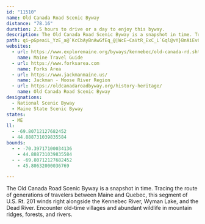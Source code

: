 ```yaml
---
id: "11510"
name: Old Canada Road Scenic Byway
distance: "78.16"
duration: 2.5 hours to drive or a day to enjoy this byway.
description: The Old Canada Road Scenic Byway is a snapshot in time. Tracing the route of generations of travelers between Maine and Quebec, this segment of U.S. Rt. 201 winds right alongside the Kennebec River, Wyman Lake, and the Dead River. Encounter old-time villages and abundant wildlife in mountain ridges, forests, and rivers.
path: qi~pGpeaiL_YzE_a@`KcCbAyBnAwGfEq_@|WcE~CaVtR_ExC_L`Gql@vY}BnAiEvCsc@~_@qp@rl@_DhDiAhBiZnk@cf@~y@yFjKoClEq@XcDZmk@|Ae]fC}Gr@oEp@_JbBme@dK}FdAk^tHcDj@cETmDKsC[wT{FyWsH}F{BaHqDoCeBwLaJsD{BuFmC}DqAwHgBeHq@uCGqGDwBLqJ`AiDPkHJiDG}EYyRkC}Je@az@SaGD_ELiF`@_Eh@}Dx@cGxA_ExAaDtA{ZrNiBlAgB`B{ApBcAlBcAxBeAlDeHr[oA~CeA~As@x@mBxAiHlEcCjCu@nAmMfXgKvOmArAyBlAsSrI_ALsAUaOsFwBq@mASwDA{Dl@oA^qHrDwUbKcCxB{@jAw@nA_A|BmIvYcP`l@eAhBcAbAm@XaKxA_Dr@sAj@}ChBcGnA{C|AkA^}H|AcA^}BtA_BbByArCu@fCg@jCOlB]pKAjEHfCdAlJ?lCKlASjAgCzEQjAGtBLxB?dCYlAo@dBcCrDoBlBiCfB_JlCyFR_MtAsAByA?gDg@yCKoCdAqNxHw@n@_A|Ak@rCIlA@dBHlA^pBb@`A~BlDXp@^rA^~BLtBY`KiAdYSbBe@zAm@~@_AdAmFzC_A~@mAjBu@`CcBxJy@`B}@jAiAx@{L`IoA^aL~@mSbEoFbBmRbJoA`@}AHqIc@oABkC`@iErAcIpBsTxBwF?iFe@{IkCkFsAwG{AiF}@gCSwFPmB?y@Wu@g@gEkDyBi@uADwAl@aAhAs@dBgCxEuAlAkBHqBc@mBu@yR}CqM_AwEMsCR}F~@sBL}GA}@F_Bd@u@r@mApBi@jBk@tDi@zGaBdJoBpEgCjHyGxXy@~EsAlMq@|EsF`Ve@rCy@nHQhA}EbQqAnDyFxKs@rBiB`IsBhFy@vAoLtM{@p@}BlA_B`@sAPiGDuDQcUyCcCA}SzAwNRgDEgDa@aQaDmBQcB?sDd@yCJcD_@wFqAkIkAmCOuADsARaIhCiB^qKbAcDf@mFzAmAd@sBhA_H|E{ClAoA\iN~AcIlAeXlG_DZsABuN?ir@Z_En@cD~@oAh@wCdBuq@pg@kAl@gCt@qAXeDVgDEqBS{G_BwDsAsDyB}C_DsCuDyCgDkIgHgDqCuAy@wDsA_BYcEQeKp@cEF}DOkQ}AaBK_BB}AR}A^{Ar@sb@tUuAz@qAjAiAxA_ClEiAxAuAjAy@`@cCj@}A?cBM_B]qGsC}Am@_BY_BQeHE}AS}Aa@{D_BaPmHqSeG_EaAaEm@eT_CaE}@mpAg\cAa@_CcAyAw@oBoA{NiKkD}BwD{A}Dy@cTwCiCDyUfDaB?_BM_B_@yQiKmDyBiDkCqMiNaD{CoQ_NuCgDaHoJqAmAyA}@yAi@aJsA}DiAsBM_BFiBPyBf@iAx@gFlGeNzMeLtIyFbF_DzCuClDiCdEaCnE}IzSWl@sBtEcAfCcA|Bo@jAc@t@U`@m@r@eAjAk@h@m@f@a@XaAh@oAd@w@T_APcBVyATkAVmA^kBr@sB|@{EtBWLk@Xm@^gA~@}@|@o@t@q@`AcAlBSd@a@fA[|@Ut@aAhDW`AoBtH_@zB}Qfr@eCfImArDaCdEsCnDoShQmV|RgDdCsDpBgJbEwDvA}D~@_KfBkBj@uOfG_K`DkDpBaDtC{AdBqCdEsDdI}FtQaDrI_FzLyBtEqCxDyCxCy@l@_JjEq}CzsAkWnG{b@rJwGrBgXtJuJ~C}Dl@cEPqc@s@{ACeBKcBScBAcGl@mAGgHyAcCQ_BJ{MfCcTlD}DdAsGdC}Al@gDlCeSpRmAxA_AdByBtEcAdBmAxAiDjCiCfA}Bl@_BRgEDuLiAgKwA}AGaBFaBX{Aj@qDrBarAvy@sDrBgCjA_El@}QfBiDp@eKfCqL~BwKrDwB~@qElCuBlBgBjBoClEmXli@qAlBoAzA_CjBmAt@cDjAmJxB_b@rKeDrA{Az@oAdA{PfSeDxCoDtB_JlCii@bN{J~ByAv@y@l@}D~EcSr]gJfOqa@zi@uExHuBtEgEtKoUdo@wBtEuAfCqCzDgBdByDdCsx@va@mIvFgD~CyC`DqCpDgCzDgElHmQv[sBzE}G|T_B~FiAfGi@rGYtGiAla@?vGn@pT?nCEbCm@rGiA`G{Mj`@yBvEeCjEgWf`@sCxDkDrDu]|ZyC~BeEtB{DjA{_@hJyAp@sA~@oApAiAzAaAfBuc@rtAo@zBe@~Bq@lGQnGMhYKxGgBnw@k@nGu@~EaBrHiAfE_AhDiDpIyBvEiA|AgFtEcC~CcCfEwFzLuIvNiAbBwHtHeAzAwHfUcC`G{@`BmBfGy@pBmArAiAz@sFbDmA`@wKl@{XDcGjCeAEmBYuDkAuAMgC@_Ej@mEv@mEdAmIfCuIxByg@hKg]rGwEhAwBpAoBpBySdYaWvY}V~YiDxCyBrAuJ~DyBl@aCV}LE}DFiSvAk}@|PgGr@iE?cEe@qUmFgC[iEQcERkGlA}_@lKsv@zR_C~@}BnAqHjF}@d@eCr@cAJeC?uIcAgCJqGx@eCd@_C~@qFzD}BjA{A`@kBV{LKck@{AgC?iCRgEz@cC|@sCzAcIdGmBrBe@r@m@`AyAdEYfAyB`M_AfDiAbDqAvC{AnC_BbCgBxBy@p@_A`@cCl@u@?w@Cw@Ge@E{BLsBn@sJfFaChA_AXcALeCEuKmAgCKeADcCX}Bv@sDrBsBnBmEzFmBrBqBbB_LbHgF`EyBvBkBlBm@dAqAxC_BzFuIj^cGbScAlGYxDQfJMzAe@rDoA`GaI`ZmBbLwKhu@sAlGgA`DqAxCuCfEu~A|hBcBjBmBvBgBxBo@|@q@fAc@t@c@x@_@x@cA|Bkc@znAwArFi@xDK`BO~DRnNNlFClDSxBa@dCc@nAe@j@s@Xc@^
websites:
  - url: https://www.exploremaine.org/byways/kennebec/old-canada-rd.shtml
    name: Maine Travel Guide
  - url: https://www.forksarea.com
    name: Forks Area
  - url: https://www.jackmanmaine.us/
    name: Jackman - Moose River Region
  - url: https://oldcanadaroadbyway.org/history-heritage/
    name: Old Canada Road Scenic Byway
designations:
  - National Scenic Byway
  - Maine State Scenic Byway
states:
  - ME
ll:
  - -69.80712127682452
  - 44.888731039835584
bounds:
  - - -70.39717100034136
    - 44.888731039835584
  - - -69.80712127682452
    - 45.80632000036769

---
```


The Old Canada Road Scenic Byway is a snapshot in time. Tracing the route of generations of travelers between Maine and Quebec, this segment of U.S. Rt. 201 winds right alongside the Kennebec River, Wyman Lake, and the Dead River. Encounter old-time villages and abundant wildlife in mountain ridges, forests, and rivers.
